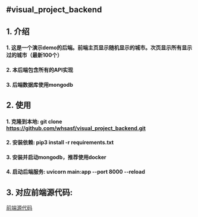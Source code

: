 #visual_project_backend
---
## 1. 介绍
#### 1. 这是一个演示demo的后端。前端主页显示随机显示的城市。次页显示所有显示过的城市（最新100个）
#### 2. 本后端包含所有的API实现
#### 3. 后端数据库使用mongodb
## 2. 使用
#### 1. 克隆到本地: git clone  https://github.com/whsasf/visual_project_backend.git
#### 2. 安装依赖: pip3 install -r requirements.txt
#### 3. 安装并启动mongodb，推荐使用docker
#### 4. 启动后端服务: uvicorn main:app --port 8000 --reload

## 3. 对应前端源代码:
[前端源代码]()